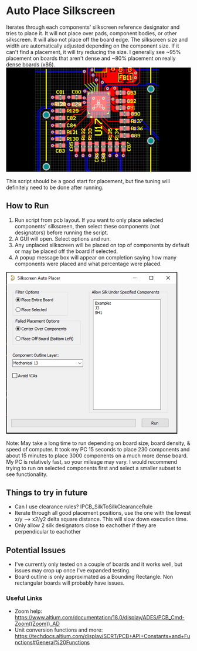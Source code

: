# Auto Place Silkscreen
Iterates through each components' silkscreen reference designator and tries to place it. It will not place over pads, component bodies, or other silkscreen. It will also not place off the board edge. The silkscreen size and width are automatically adjusted depending on the component size. If it can't find a placement, it will try reducing the size. I generally see ~95% placement on boards that aren't dense and ~80% placement on really dense boards (x86).
![Example](example.gif)

This script should be a good start for placement, but fine tuning will definitely need to be done after running.

## How to Run
1. Run script from pcb layout. If you want to only place selected components' silkscreen, then select these components (not designators) before running the script.
2. A GUI will open. Select options and run.
2. Any unplaced silkscreen will be placed on top of components by default or may be placed off the board if selected.
3. A popup message box will appear on completion saying how many components were placed and what percentage were placed.

![GUI Screenshot](GUI_Example.png)

Note: May take a long time to run depending on board size, board density, & speed of computer. It took my PC 15 seconds to place 230 components and about 15 minutes to place 3000 components on a much more dense board. My PC is relatively fast, so your mileage may vary. I would recommend trying to run on selected components first and select a smaller subset to see functionality.

## Things to try in future
- Can I use clearance rules? IPCB_SilkToSilkClearanceRule
- Iterate through all good placement positions, use the one with the lowest x/y --> x2/y2 delta square distance. This will slow down execution time.
- Only allow 2 silk designators close to eachother if they are perpendicular to eachother

## Potential Issues
- I've currently only tested on a couple of boards and it works well, but issues may crop up once I've expanded testing.
- Board outline is only approximated as a Bounding Rectangle. Non rectangular boards will probably have issues.

### Useful Links
- Zoom help: https://www.altium.com/documentation/18.0/display/ADES/PCB_Cmd-Zoom((Zoom))_AD
- Unit conversion functions and more: https://techdocs.altium.com/display/SCRT/PCB+API+Constants+and+Functions#General%20Functions